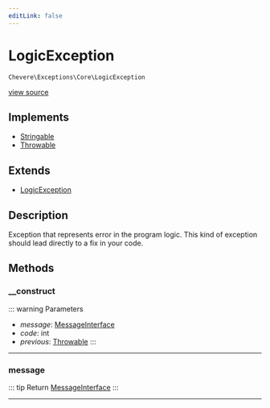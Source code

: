 ```yaml
---
editLink: false
---
```


# LogicException

`Chevere\Exceptions\Core\LogicException`

[view source](https://github.com/chevere/chevere/blob/main/src/Chevere/Exceptions/Core/LogicException.php)

## Implements

- [Stringable](https://www.php.net/manual/class.stringable)
- [Throwable](https://www.php.net/manual/class.throwable)

## Extends

- [LogicException](https://www.php.net/manual/class.logicexception)

## Description

Exception that represents error in the program logic. This kind of exception should lead directly to a fix in your code.

## Methods

### __construct

::: warning Parameters
- *message*: [MessageInterface](../../Interfaces/Message/MessageInterface.md)
- *code*: int
- *previous*: [Throwable](https://www.php.net/manual/class.throwable)
:::

---

### message

::: tip Return
[MessageInterface](../../Interfaces/Message/MessageInterface.md)
:::

---
